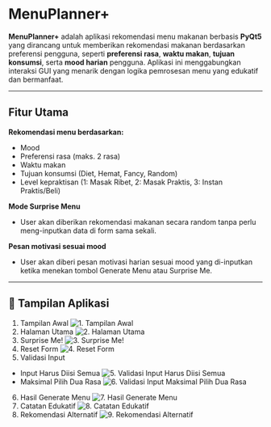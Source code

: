 # MenuPlanner+

**MenuPlanner+** adalah aplikasi rekomendasi menu makanan berbasis **PyQt5** yang dirancang untuk memberikan rekomendasi makanan berdasarkan preferensi pengguna, seperti **preferensi rasa**, **waktu makan**, **tujuan konsumsi**, serta **mood harian** pengguna. Aplikasi ini menggabungkan interaksi GUI yang menarik dengan logika pemrosesan menu yang edukatif dan bermanfaat.

---

## Fitur Utama

**Rekomendasi menu berdasarkan:**  
- Mood
- Preferensi rasa (maks. 2 rasa)
- Waktu makan
- Tujuan konsumsi (Diet, Hemat, Fancy, Random)
- Level kepraktisan (1: Masak Ribet, 2: Masak Praktis, 3: Instan Praktis/Beli)

**Mode Surprise Menu** 
- User akan diberikan rekomendasi makanan secara random tanpa perlu meng-inputkan data di form sama sekali.

**Pesan motivasi sesuai mood** 
- User akan diberi pesan motivasi harian sesuai mood yang di-inputkan ketika menekan tombol Generate Menu atau Surprise Me.

---

## 📸 Tampilan Aplikasi
1. Tampilan Awal
![1. Tampilan Awal](tampilan%20UI/tampilan%20awal.png)
2. Halaman Utama
![2. Halaman Utama](tampilan%20UI/halaman%20utama.png)
3. Surprise Me!
![3. Surprise Me!](tampilan%20UI/surprise%20me!.png)
4. Reset Form
![4. Reset Form](tampilan%20UI/reset.png)
5. Validasi Input
- Input Harus Diisi Semua
![5. Validasi Input Harus Diisi Semua](tampilan%20UI/input%20harus%20diisi%semua.png)
- Maksimal Pilih Dua Rasa
![6. Validasi Input Maksimal Pilih Dua Rasa](tampilan%20UI/maksimal%20pilih%20dua%20rasa.png)
6. Hasil Generate Menu
![7. Hasil Generate Menu](tampilan%20UI/rekomendasi%20lengkap.png)
7. Catatan Edukatif
![8. Catatan Edukatif](tampilan%20UI/peringatan%20kesehatan.png)
8. Rekomendasi Alternatif
![9. Rekomendasi Alternatif](tampilan%20UI/rekomendasi%20alternatif.png)



